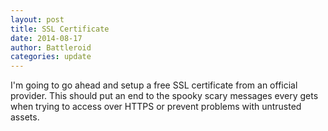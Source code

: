 ```yaml
---
layout: post
title: SSL Certificate
date: 2014-08-17
author: Battleroid
categories: update
---
```


I'm going to go ahead and setup a free SSL certificate from an official provider. This should put an end to the spooky scary messages every gets when trying to access over HTTPS or prevent problems with untrusted assets.
